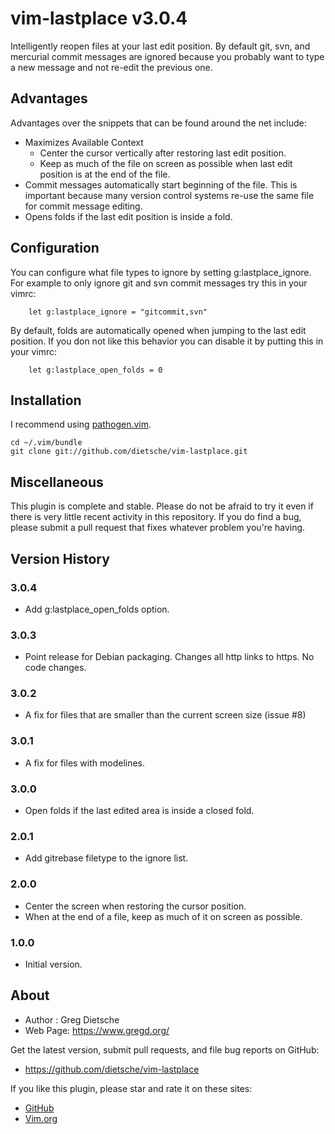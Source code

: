 # vim-lastplace v3.0.4

Intelligently reopen files at your last edit position. By default git,
svn, and mercurial commit messages are ignored because you
probably want to type a new message and not re-edit the previous
one.
## Advantages
Advantages over the snippets that can be found around the net include:
* Maximizes Available Context
    - Center the cursor vertically after restoring last edit position.
    - Keep as much of the file on screen as possible when last edit position is at the end of the file.
* Commit messages automatically start beginning of the file. This is important because many version control systems re-use the same file for commit message editing.
* Opens folds if the last edit position is inside a fold.

## Configuration
You can configure what file types to ignore by setting
g:lastplace_ignore. For example to only ignore git and svn commit
messages try this in your vimrc:

        let g:lastplace_ignore = "gitcommit,svn"

By default, folds are automatically opened when jumping to the last edit
position. If you don not like this behavior you can disable it by putting
this in your vimrc:

        let g:lastplace_open_folds = 0

## Installation
I recommend using [pathogen.vim](https://github.com/tpope/vim-pathogen).

    cd ~/.vim/bundle
    git clone git://github.com/dietsche/vim-lastplace.git

## Miscellaneous
This plugin is complete and stable. Please do not be afraid to try it even
if there is very little recent activity in this repository. If you do find
a bug, please submit a pull request that fixes whatever problem you're having.

## Version History

### 3.0.4
- Add g:lastplace_open_folds option.

### 3.0.3
- Point release for Debian packaging. Changes all http links to https. No code changes.

### 3.0.2
- A fix for files that are smaller than the current screen size (issue #8)

### 3.0.1
- A fix for files with modelines.

### 3.0.0

- Open folds if the last edited area is inside a closed fold.

### 2.0.1

- Add gitrebase filetype to the ignore list.

### 2.0.0

- Center the screen when restoring the cursor position.
- When at the end of a file, keep as much of it on screen as possible.

### 1.0.0

- Initial version.

## About

- Author  :  Greg Dietsche
- Web Page: https://www.gregd.org/

Get the latest version, submit pull requests, and file bug reports
on GitHub:
- https://github.com/dietsche/vim-lastplace

If you like this plugin, please star and rate it on these sites:

- [GitHub](https://github.com/dietsche/vim-lastplace)
- [Vim.org](http://www.vim.org/scripts/script.php?script_id=5090)
